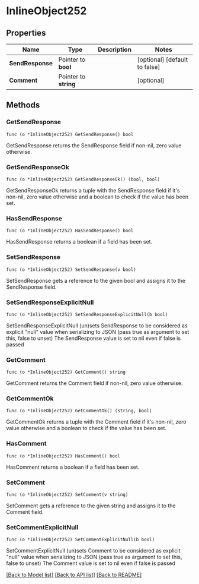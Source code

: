 # InlineObject252

## Properties

Name | Type | Description | Notes
------------ | ------------- | ------------- | -------------
**SendResponse** | Pointer to **bool** |  | [optional] [default to false]
**Comment** | Pointer to **string** |  | [optional] 

## Methods

### GetSendResponse

`func (o *InlineObject252) GetSendResponse() bool`

GetSendResponse returns the SendResponse field if non-nil, zero value otherwise.

### GetSendResponseOk

`func (o *InlineObject252) GetSendResponseOk() (bool, bool)`

GetSendResponseOk returns a tuple with the SendResponse field if it's non-nil, zero value otherwise
and a boolean to check if the value has been set.

### HasSendResponse

`func (o *InlineObject252) HasSendResponse() bool`

HasSendResponse returns a boolean if a field has been set.

### SetSendResponse

`func (o *InlineObject252) SetSendResponse(v bool)`

SetSendResponse gets a reference to the given bool and assigns it to the SendResponse field.

### SetSendResponseExplicitNull

`func (o *InlineObject252) SetSendResponseExplicitNull(b bool)`

SetSendResponseExplicitNull (un)sets SendResponse to be considered as explicit "null" value
when serializing to JSON (pass true as argument to set this, false to unset)
The SendResponse value is set to nil even if false is passed
### GetComment

`func (o *InlineObject252) GetComment() string`

GetComment returns the Comment field if non-nil, zero value otherwise.

### GetCommentOk

`func (o *InlineObject252) GetCommentOk() (string, bool)`

GetCommentOk returns a tuple with the Comment field if it's non-nil, zero value otherwise
and a boolean to check if the value has been set.

### HasComment

`func (o *InlineObject252) HasComment() bool`

HasComment returns a boolean if a field has been set.

### SetComment

`func (o *InlineObject252) SetComment(v string)`

SetComment gets a reference to the given string and assigns it to the Comment field.

### SetCommentExplicitNull

`func (o *InlineObject252) SetCommentExplicitNull(b bool)`

SetCommentExplicitNull (un)sets Comment to be considered as explicit "null" value
when serializing to JSON (pass true as argument to set this, false to unset)
The Comment value is set to nil even if false is passed

[[Back to Model list]](../README.md#documentation-for-models) [[Back to API list]](../README.md#documentation-for-api-endpoints) [[Back to README]](../README.md)


